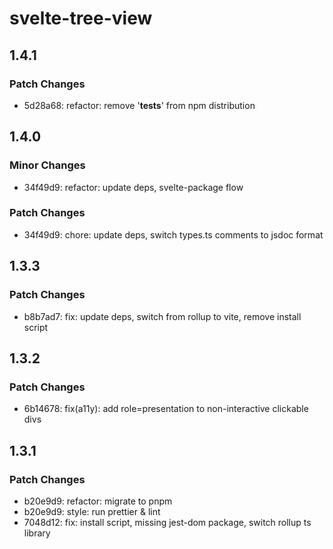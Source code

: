 # svelte-tree-view

## 1.4.1

### Patch Changes

- 5d28a68: refactor: remove '**tests**' from npm distribution

## 1.4.0

### Minor Changes

- 34f49d9: refactor: update deps, svelte-package flow

### Patch Changes

- 34f49d9: chore: update deps, switch types.ts comments to jsdoc format

## 1.3.3

### Patch Changes

- b8b7ad7: fix: update deps, switch from rollup to vite, remove install script

## 1.3.2

### Patch Changes

- 6b14678: fix(a11y): add role=presentation to non-interactive clickable divs

## 1.3.1

### Patch Changes

- b20e9d9: refactor: migrate to pnpm
- b20e9d9: style: run prettier & lint
- 7048d12: fix: install script, missing jest-dom package, switch rollup ts library
